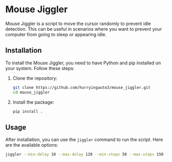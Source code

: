 # Mouse Jiggler

Mouse Jiggler is a script to move the cursor randomly to prevent idle detection. This can be useful in scenarios where you want to prevent your computer from going to sleep or appearing idle.

## Installation

To install the Mouse Jiggler, you need to have Python and pip installed on your system. Follow these steps:

1. Clone the repository:

    ```sh
    git clone https://github.com/hurryingauto3/mouse_jiggler.git
    cd mouse_jiggler
    ```

2. Install the package:

    ```sh
    pip install .
    ```

## Usage

After installation, you can use the `jiggler` command to run the script. Here are the available options:

```sh
jiggler --min-delay 10 --max-delay 120 --min-steps 50 --max-steps 150 -s 600 -m 70 -i 5 -w 90 -tz "America/New_York" -sh 8 -eh 18
